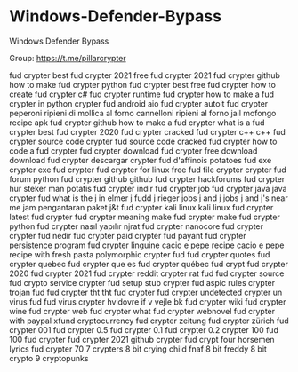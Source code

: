 # Windows-Defender-Bypass
Windows Defender Bypass


Group: https://t.me/pillarcrypter




















fud crypter
best fud crypter 2021
free fud crypter 2021
fud crypter github
how to make fud crypter
python fud crypter
best free fud crypter
how to create fud crypter
c# fud crypter
runtime fud crypter
how to make a fud crypter in python
crypter fud android
aio fud crypter
autoit fud crypter
peperoni ripieni di mollica al forno
cannelloni ripieni al forno
jail mofongo recipe
apk fud crypter github
how to make a fud crypter
what is a fud crypter
best fud crypter 2020
fud crypter cracked
fud crypter c++
c++ fud crypter source code
crypter fud source code
cracked fud crypter
how to code a fud crypter
fud crypter download
fud crypter free download
download fud crypter
descargar crypter fud
d'affinois potatoes
fud exe crypter
exe fud crypter
fud crypter for linux
free fud file crypter
crypter fud forum
python fud crypter github
github fud crypter
hackforums fud crypter
hur steker man potatis
fud crypter indir
fud crypter job
fud crypter java
java crypter fud
what is the j in elmer j fudd
j rieger jobs
j and j jobs
j and j's near me
jam pengantaran paket j&t
fud crypter kali linux
kali linux fud crypter
latest fud crypter
fud crypter meaning
make fud crypter
make fud crypter python
fud crypter nasıl yapılır
njrat fud crypter
nanocore fud crypter
crypter fud nedir
fud crypter paid
crypter fud payant
fud crypter persistence
program fud crypter
linguine cacio e pepe recipe
cacio e pepe recipe with fresh pasta
polymorphic crypter fud
fud crypter quotes
fud crypter quebec
fud crypter que es
fud crypter québec
fud crypt
fud crypter 2020
fud crypter 2021
fud crypter reddit
crypter rat fud
fud crypter source
fud crypto service
crypter fud setup
stub crypter fud
aspic rules
crypter trojan fud
fud crypter tht
tht fud crypter
fud crypter undetected
crypter un virus fud
fud virus crypter
hvidovre if v vejle bk
fud crypter wiki
fud crypter wine
fud crypter web
fud crypter what
fud crypter webnovel
fud crypter with paypal
xfund cryptocurrency
fud crypter zeitung
fud crypter zürich
fud crypter 001
fud crypter 0.5
fud crypter 0.1
fud crypter 0.2
crypter 100 fud
100 fud crypter
fud crypter 2021 github
crypter fud
crypt four horsemen lyrics
fud crypter 70
7 crypters
8 bit crying child fnaf
8 bit freddy
8 bit crypto
9 cryptopunks
